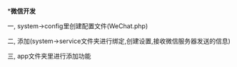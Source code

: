 ***********微信开发**********

一, system->config里创建配置文件(WeChat.php)

二, 添加(system->service文件夹进行绑定,创建设置,接收微信服务器发送的信息)

三, app文件夹里进行添加功能